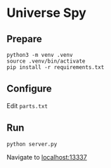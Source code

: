 # Universe Spy

## Prepare

    python3 -m venv .venv
    source .venv/bin/activate
    pip install -r requirements.txt

## Configure

Edit `parts.txt`

## Run

    python server.py

Navigate to [localhost:13337](http://localhost:13337)
